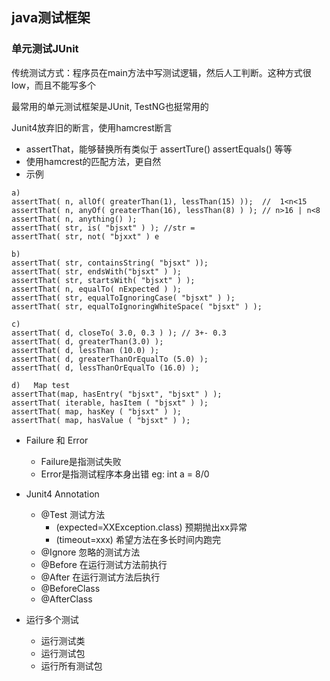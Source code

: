 ## java测试框架

### 单元测试JUnit
传统测试方式：程序员在main方法中写测试逻辑，然后人工判断。这种方式很low，而且不能写多个

最常用的单元测试框架是JUnit, TestNG也挺常用的

Junit4放弃旧的断言，使用hamcrest断言
- assertThat，能够替换所有类似于 assertTure() assertEquals() 等等
- 使用hamcrest的匹配方法，更自然
- 示例
```
a)
assertThat( n, allOf( greaterThan(1), lessThan(15) ));  //  1<n<15
assertThat( n, anyOf( greaterThan(16), lessThan(8) ) ); // n>16 | n<8
assertThat( n, anything() );
assertThat( str, is( "bjsxt" ) ); //str = 
assertThat( str, not( "bjxxt" ) e

b)     
assertThat( str, containsString( "bjsxt" ));
assertThat( str, endsWith("bjsxt" ) ); 
assertThat( str, startsWith( "bjsxt" ) ); 
assertThat( n, equalTo( nExpected ) ); 
assertThat( str, equalToIgnoringCase( "bjsxt" ) ); 
assertThat( str, equalToIgnoringWhiteSpace( "bjsxt" ) );

c)     
assertThat( d, closeTo( 3.0, 0.3 ) ); // 3+- 0.3
assertThat( d, greaterThan(3.0) );
assertThat( d, lessThan (10.0) );
assertThat( d, greaterThanOrEqualTo (5.0) );
assertThat( d, lessThanOrEqualTo (16.0) );

d)   Map test
assertThat(map, hasEntry( "bjsxt", "bjsxt" ) );
assertThat( iterable, hasItem ( "bjsxt" ) );
assertThat( map, hasKey ( "bjsxt" ) );
assertThat( map, hasValue ( "bjsxt" ) );
```

- Failure 和 Error
    - Failure是指测试失败
    - Error是指测试程序本身出错 eg: int a = 8/0
    
- Junit4 Annotation
    - @Test 测试方法
        - (expected=XXException.class) 预期抛出xx异常
        - (timeout=xxx) 希望方法在多长时间内跑完
    - @Ignore 忽略的测试方法
    - @Before 在运行测试方法前执行
    - @After  在运行测试方法后执行
    - @BeforeClass 
    - @AfterClass 
    
- 运行多个测试
    - 运行测试类
    - 运行测试包
    - 运行所有测试包